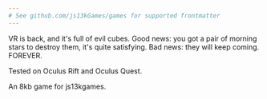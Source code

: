```yaml
---
# See github.com/js13kGames/games for supported frontmatter
---
```

VR is back, and it's full of evil cubes.
Good news: you got a pair of morning stars to destroy them, it's quite satisfying.
Bad news: they will keep coming. FOREVER.

Tested on Oculus Rift and Oculus Quest.

An 8kb game for js13kgames.